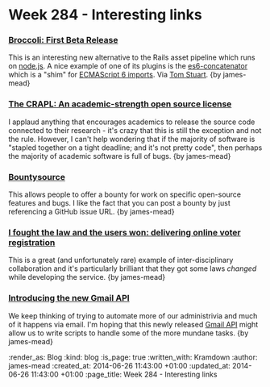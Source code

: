 Week 284 - Interesting links
============================

### [Broccoli: First Beta Release](http://www.solitr.com/blog/2014/02/broccoli-first-release/)

This is an interesting new alternative to the Rails asset pipeline which runs on [node.js][]. A nice example of one of its plugins is the [es6-concatenator][broccoli-es6-concatenator] which is a "shim" for [ECMAScript 6 imports][ecmascript-6-import-declaration]. Via [Tom Stuart][]. {by james-mead}


### [The CRAPL: An academic-strength open source license](http://matt.might.net/articles/crapl/)

I applaud anything that encourages academics to release the source code connected to their research - it's crazy that this is still the exception and not the rule. However, I can't help wondering that if the majority of software is "stapled together on a tight deadline; and it's not pretty code", then perhaps the majority of academic software is full of bugs. {by james-mead}


### [Bountysource](https://www.bountysource.com/)

This allows people to offer a bounty for work on specific open-source features and bugs. I like the fact that you can post a bounty by just referencing a GitHub issue URL. {by james-mead}


### [I fought the law and the users won: delivering online voter registration](https://gds.blog.gov.uk/2014/06/20/i-fought-the-law-and-the-users-won-delivering-online-voter-registration/)

This is a great (and unfortunately rare) example of inter-disciplinary collaboration and it's particularly brilliant that they got some laws *changed* while developing the service. {by james-mead}


### [Introducing the new Gmail API](http://googleappsdeveloper.blogspot.co.uk/2014/06/introducing-new-gmail-api.html)

We keep thinking of trying to automate more of our administrivia and much of it happens via email. I'm hoping that this newly released [Gmail API][] might allow us to write scripts to handle some of the more mundane tasks. {by james-mead}


[Tom Stuart]: http://codon.com
[node.js]: http://nodejs.org/
[broccoli-es6-concatenator]: https://github.com/joliss/broccoli-es6-concatenator
[ecmascript-6-import-declaration]: http://wiki.ecmascript.org/doku.php?id=harmony:modules#import_declarations
[Gmail API]: https://developers.google.com/gmail/api/

:render_as: Blog
:kind: blog
:is_page: true
:written_with: Kramdown
:author: james-mead
:created_at: 2014-06-26 11:43:00 +01:00
:updated_at: 2014-06-26 11:43:00 +01:00
:page_title: Week 284 - Interesting links
